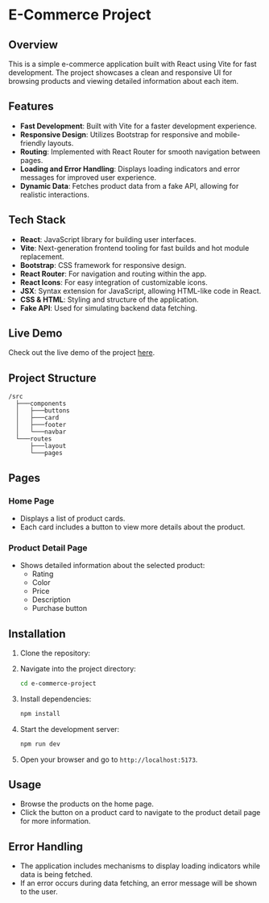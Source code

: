 # E-Commerce Project 

## Overview

This is a simple e-commerce application built with React using Vite for fast development. The project showcases a clean and responsive UI for browsing products and viewing detailed information about each item.

## Features

- **Fast Development**: Built with Vite for a faster development experience.
- **Responsive Design**: Utilizes Bootstrap for responsive and mobile-friendly layouts.
- **Routing**: Implemented with React Router for smooth navigation between pages.
- **Loading and Error Handling**: Displays loading indicators and error messages for improved user experience.
- **Dynamic Data**: Fetches product data from a fake API, allowing for realistic interactions.

## Tech Stack

- **React**: JavaScript library for building user interfaces.
- **Vite**: Next-generation frontend tooling for fast builds and hot module replacement.
- **Bootstrap**: CSS framework for responsive design.
- **React Router**: For navigation and routing within the app.
- **React Icons**: For easy integration of customizable icons.
- **JSX**: Syntax extension for JavaScript, allowing HTML-like code in React.
- **CSS & HTML**: Styling and structure of the application.
- **Fake API**: Used for simulating backend data fetching.

## Live Demo

Check out the live demo of the project [here](https://e-commerce-elevate.netlify.app/).

## Project Structure

```
/src
  ├───components
  │   ├───buttons
  │   ├───card
  │   ├───footer
  │   └───navbar
  └───routes
      ├───layout
      └───pages
```

## Pages

### Home Page

- Displays a list of product cards.
- Each card includes a button to view more details about the product.

### Product Detail Page

- Shows detailed information about the selected product:
  - Rating
  - Color
  - Price
  - Description
  - Purchase button

## Installation

1. Clone the repository:
 
   
2. Navigate into the project directory:
   ```bash
   cd e-commerce-project
   ```

3. Install dependencies:
   ```bash
   npm install
   ```

4. Start the development server:
   ```bash
   npm run dev
   ```

5. Open your browser and go to `http://localhost:5173`.

## Usage

- Browse the products on the home page.
- Click the button on a product card to navigate to the product detail page for more information.

## Error Handling

- The application includes mechanisms to display loading indicators while data is being fetched.
- If an error occurs during data fetching, an error message will be shown to the user.

